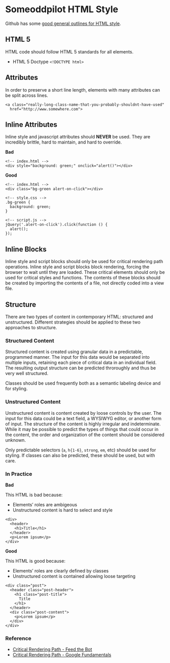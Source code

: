 # Someoddpilot HTML Style

Github has some [good general outlines for HTML style](https://github.com/styleguide/templates).

## HTML 5

HTML code should follow HTML 5 standards for all elements.

* HTML 5 Doctype `<!DOCTYPE html>`

## Attributes

In order to preserve a short line length, elements with many attributes can be split across lines.

```
<a class="really-long-class-name-that-you-probably-shouldnt-have-used"
  href="http://www.somewhere.com">
```

## Inline Attributes

Inline style and javascript attributes should **NEVER** be used. They are incredibly brittle, hard to maintain, and hard to override.

**Bad**

```
<!-- index.html -->
<div style="background: green;" onclick="alert()"></div>
```

**Good**

```
<!-- index.html -->
<div class="bg-green alert-on-click"></div>

<!-- style.css -->
.bg-green {
  background: green;
}

<!-- script.js -->
jQuery('.alert-on-click').click(function () {
  alert();
});
```

## Inline Blocks

Inline style and script blocks should only be used for critical rendering path operations. Inline style and script blocks block rendering, forcing the browser to wait until they are loaded. These critical elements should only be used for critical styles and functions. The contents of these blocks should be created by importing the contents of a file, not directly coded into a view file.

## Structure

There are two types of content in contemporary HTML: structured and unstructured. Different strategies should be applied to these two approaches to structure.

### Structured Content

Structured content is created using granular data in a predictable, programmed manner. The input for this data would be separated into multiple inputs, retaining each piece of critical data in an individual field. The resulting output structure can be predicted throroughly and thus be very well structured.

Classes should be used frequently both as a semantic labeling device and for styling.

### Unstructured Content

Unstructured content is content created by loose controls by the user. The input for this data could be a text field, a WYSIWYG editor, or another form of input. The structure of the content is highly irregular and indeterminate. While it may be possible to predict the types of things that could occur in the content, the order and organization of the content should be considered unknown.

Only predictable selectors (`a`, `h{1-6}`, `strong`, `em`, etc) should be used for styling. If classes can also be predicted, these should be used, but with care.

### In Practice

**Bad**

This HTML is bad because:

* Elements&rsquo; roles are ambigeous
* Unstructured content is hard to select and style

```
<div>
  <header>
    <h1>Title</h1>
  </header>
  <p>Lorem ipsum</p>
</div>
```

**Good**

This HTML is good because:

* Elements&rsquo; roles are clearly defined by classes
* Unstructured content is contained allowing loose targeting

```
<div class="post">
  <header class="post-header">
    <h1 class="post-title">
      Title
    </h1>
  </header>
  <div class="post-content">
    <p>Lorem ipsum</p>
  </div>
</div>
```

### Reference

* [Critical Rendering Path - Feed the Bot](http://www.feedthebot.com/pagespeed/critical-render-path.html)
* [Critical Rendering Path - Google Fundamentals](https://developers.google.com/web/fundamentals/performance/critical-rendering-path)
